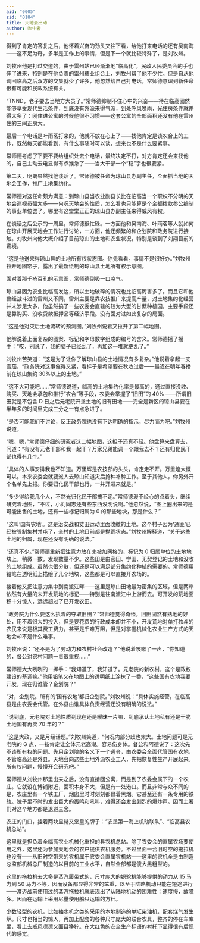 ```yaml
---
aid: "0005"
zid: "0184"
title: 天地会出动
author: 吹牛者
---
```


得到了肯定的答复之后，他怀着兴奋的劲头又往下看，给他打来电话的还有吴南海——这不足为奇，多半是工作上的事情，但是下一个就比较特殊了，是刘牧州。

刘牧州他是打过交道的，由于雷州站已经渐渐地“临高化”，民政人民委员会的手也伸了进来，特别是在他负责的雷州糖业组合上，刘牧州帮了他不少忙。但是自从他调回临高之后双方的交集就少了许多，他忽然给自己打电话，常师德意识到新任命很有可能和民政系统有关。

“TNND，老子要去当地方大员了。”常师德抑制不住心中的兴奋——待在临高固然能够享受现代生活条件，到底没有外派来得气派，到处呼风唤雨，光住房条件就差得太多了：刚住进公寓的时候他很不习惯——这套公寓的全部面积还没有他在雷州住的三间正房大。

最后一个电话是叶雨茗打来的，他就不放在心上了——找他肯定是谈农合上的工作，既然每天都能看到，有什么事随时可以谈，想来也不是什么要紧事。

常师德考虑了下要不要给组织处去个电话，最终决定不打，对方肯定还会来找他的，自己主动去电显得有点猴急了——当大干部一个“稳”字也很要紧。

第二天，明朗果然找他谈话了。常师德被任命为琼山县办副主任，全面抓当地的天地会工作，推广土地集约化。

常师德对这任命颇为满意：到琼山县当农业副县长比在临高当一个职权不分明的天地会巡视员强太多——何况天地会的性质，怎么看也只能算是个全额拨款参公编制的事业单位罢了。哪里有这堂堂正正的琼山县办副主任来得威风有权。

在谈话之后公示的一周里，常师德很忙碌。一方面他和吴南海、叶雨茗等人就如何在琼山开展天地会工作进行讨论，一方面，他还频繁的和企划院和政务院进行接触。刘牧州向他大概介绍了目前琼山的土地和农业状况，特别是谈到了刘翔目前的窘境。

“这是他送来得琼山县的土地所有权状态图。你先看看。事情不是很好办。”刘牧州拉开地图帘子，露出了最新绘制的琼山县土地所有权示意图。

面对着那千疮百孔的示意图，常师德倒吸一口凉气。

琼山县因为农业比临高发达，所以土地破碎的情况也比临高厉害多了。而且它和他曾经战斗过的雷州又不同，雷州主要是靠农技推广来提高产量，对土地集约化经营并未涉足太多，他虽然搞了一些农委会直辖的较为大型的甘蔗种植园，主要手段还是靠购买、没收贷款抵押品等经济手段。没有面对过如此复杂的局面。

“这是他对灾后土地流转的预测图。”刘牧州说着又拉开了第二幅地图。

他解说着上面复杂的图案、标记和字母数字组成的编号的含义。常师德摇了摇手：“哎，别说了，我的脑子已经乱了，再加这一堆就更乱了。”

刘牧州苦笑道：“这是为了让你了解琼山县的土地情况有多复杂。”他说着拿起一支雪茄，“政务院对这事催得又紧，看样子是希望要在秋收过后——最迟在明年春播前在琼山集约 30%以上的土地。”

“这不大可能吧……”常师德说道，临高的土地集约化率是最高的，通过直接没收、购买、天地会承包和推行“农合”等手段，农委会掌握了“旧田”的 40% ——所谓旧田就是不包含 D 日之后元老院开垦土地的旧有田地——完全是新区的琼山县要在半年多的时间里完成三分之一有点急进了。

“是否可能我们不讨论，反正政务院也没有下达明确的指示，尽力而为吧。”刘牧州说道。

“嗯，嗯，”常师德仔细的研究者这二幅地图，这担子还真不轻。他盘算来盘算去，问道：“有没有元老干部和我一起干？万家兄弟能调一个跟我去不？还有归化民干部也得有几个。”

“具体的人事安排我也不知道。万里辉是农技部的头头，肯定走不开。万里煌大概可以。本来农委会就要派人去琼山知道灾后抢种补种工作。至于其他人，你另外开个名单先上报。你要归化民干部也行，一并开进来就是。”

“多少得给我几个人，不然光归化民干部搞不定。”常师德漫不经心的点着头，继续研究着地图，“不过，小刘同志还有些东西没明说啊。”他忽然说，“图上圈出来的是可能出售的土地，还有一些标记归属为 0 的那些地块，那是什么？”

“这叫‘国有农地’。这是治安战和丈田运动里面收缴的土地。这个村子因为‘通匪’已经被强制集村并屯了，全村的土地目前都是抛荒状态。”刘牧州解释道，“关于这些土地的归属，现在还没有明确的说法。”

“还真不少。”常师德重新把注意力放在未被加网格的，标记为 0 归属单位的土地地块上，稍微一数，发现数量不少。这些田是由官田、学田、无契登记的土地和没收的土地组成。虽然也很分散，但还是可以满足部分集约化种植的需要的。常师德用铅笔在透明纸上描绘了几个地块，这些都是可以直接开农场的。

接着他又把注意力集中到南渡江畔——这里是琼山田地最为密集的区域，但是两岸依然有大量的未开发荒地的标记——特别是往南渡江中上游而去。可开发的荒地面积十分惊人，远远超过了已开发农田。

“政务院为什么要这么执着的夺取旧田？”常师德觉得奇怪，旧田固然有熟地的好处，用不着很大的投入，但是要花费的行政成本却并不小，开发荒地对单打独斗的农民来说是极其费工费力，甚至是千难万阻，但是对掌握机械化农业生产方式的天地会却不是什么难事。

刘牧州说：“还不是为了劳动力和农村社会改造？”他说着咳嗽了一声，“你知道的，督公对农村问题一贯很重视……”

常师德大大咧咧的一挥手：“我知道了，我知道了。元老院的新农村，这个是政权建设的基调嘛。”他用铅笔又在地图上的透明纸上涂抹了一番，“这些国有农地我要开发，现在归谁管？企划院？”

“对，企划院。所有的‘国有农地’都归企划院。”刘牧州说：“具体实施经营，在临高县是由农委会代管。在外县由谁具体负责经营还没有明确的说法。”

“说到底，元老院对土地性质到现在还是暧昧一片嘛，到底承认土地私有还是干脆土地国有再卖 70 年的？”

“这是大政，又是月经话题。”刘牧州笑道，“何况内部分歧也太大。土地问题可是元老院的 G 点，一按肯定让全体元老高潮。容易伤身体。督公和阿德说了：这次先不谈所有权的问题。先用企划院的名义下一个通令，由农委会全面代管国有农地，不管临高还是外县。天地会向这些土地外派农业工人，先把恢复性生产开展起来。所有权问题，慢慢开会研究吧。”

常师德从刘牧州那里出来之后，没有直接回公寓，而是到了农委会属下的一个农庄。它就设在博铺附近，面积本身不大，但是有一处港口。而且非常与众不同的是，农庄里有一个铁工厂，烟囱里时时刻刻都冒着黑烟。它甚至还有一条专用的铁轨。院子里不时的发出巨大的轰鸣和吼叫，难得还会发出剧烈的爆炸声。因而土著们对这个地方都是退避三舍。

农庄的门口，挂着两块显赫又堂皇的牌子：“农垦第一海上机动联队”、“临高县农机总站”。

这里就是担负着全临高农业机械化重担的县农机总站。除了农委会的直属农场要使用之外，这里还为参加天地会的农户提供农机服务。不过里面一台旧时空的拖拉机也没有——从旧时空带来的农机属于农委会直属农机站——这里的农机全是由制造总监部机械总厂制造的以目前的工业水平，自然全部都是傻大黑粗型的。

这里的拖拉机去大多是蒸汽履带式的，尺寸庞大的锅驼机能够提供的动力从 15 马力到 50 马力不等，因而设备都显得非常的笨重，以至于陆路机动只能在短途进行——澄迈战前使用过的蒸汽拖拉机就表现出了从陆地机动的困难性：速度慢，故障多。因而在运输上采用尽量使用船只运输的方针。

少数轻型的农机，比如抽水机之类的采用的本地制造的单缸柴油机，配套煤气发生炉。尺寸也相当的惊人，再加上配套的各种尺寸庞大的联合农具，整齐的停在车库里，看上去威风凛凛又面目狰狞。在大红色的安全生产标语的衬托下显得很有后现代的感觉。
